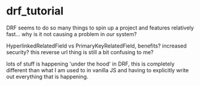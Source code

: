 # drf_tutorial

DRF seems to do so many things to spin up a project and features relatively fast... why is it not causing a problem in *our* system?

HyperlinkedRelatedField vs PrimaryKeyRelatedField, benefits? increased security? this reverse url thing is still a bit confusing to me?

lots of stuff is happening 'under the hood' in DRF, this is completely
different than what I am used to in vanilla JS and having to explicitly
write out everything that is happening.
